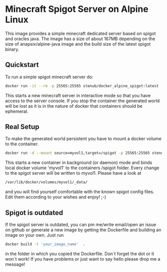 # Minecraft Spigot Server on Alpine Linux

This image provides a simple minecraft dedicated server based on spigot and oracles java. The image has
a size of about 167MB depending on the size of anapsix/alpine-java image and the build size of the 
latest spigot binary. 

## Quickstart
To run a simple spigot minecraft server do:

``` bash
docker run -it --rm -p 25565:25565 stenub/docker_alpine_spigot:latest
```

This starts a new minecraft server in interactive mode so that you have access to the server console. 
If you stop the container the generated world will be lost as it is in the nature of docker that
containers should be ephemeral. 

## Real Setup
To make the generated world persistent you have to mount a docker volume to 
the container.

``` bash
docker run -d --mount source=myvol1,target=/spigot -p 25565:25565 stenub/docker_alpine_spigot:latest
```

This starts a new container in background (or daemon) mode and binds local docker volume 'myvol1' to the
containers /spigot folder. Every change to the spigot server will be written to myvol1.
Please have a look at

``` bash
/var/lib/docker/volumes/myvol1/_data/
```
and you will find yourself comfortable with the known spigot config files. Edit them according to your
wishes and enjoy! ;-) 

## Spigot is outdated

If the spigot server is outdated, you can pm me/write email/open an issue on github or generate a new
image by getting the Dockerfile and building an image on your own. Just run

``` bash
docker build -t 'your_image_name'  .
```
in the folder in which you copied the Dockerfile. Don´t forget the dot or it won´t work! 
If you have problems or just want to say hello please drop me a message!

